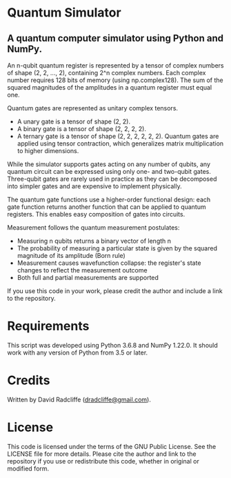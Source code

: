 # Quantum Simulator
## A quantum computer simulator using Python and NumPy.

An n-qubit quantum register is represented by a tensor of complex numbers
of shape (2, 2, ..., 2), containing 2^n complex numbers. Each complex number
requires 128 bits of memory (using np.complex128). The sum of the squared
magnitudes of the amplitudes in a quantum register must equal one.

Quantum gates are represented as unitary complex tensors.
  *  A unary gate is a tensor of shape (2, 2).
  *  A binary gate is a tensor of shape (2, 2, 2, 2).
  *  A ternary gate is a tensor of shape (2, 2, 2, 2, 2, 2).
Quantum gates are applied using tensor contraction, which generalizes matrix
multiplication to higher dimensions.

While the simulator supports gates acting on any number of qubits, any quantum
circuit can be expressed using only one- and two-qubit gates. Three-qubit gates
are rarely used in practice as they can be decomposed into simpler gates and
are expensive to implement physically.

The quantum gate functions use a higher-order functional design: each gate
function returns another function that can be applied to quantum registers.
This enables easy composition of gates into circuits.

Measurement follows the quantum measurement postulates:
  * Measuring n qubits returns a binary vector of length n
  * The probability of measuring a particular state is given by the squared
    magnitude of its amplitude (Born rule)
  * Measurement causes wavefunction collapse: the register's state changes
    to reflect the measurement outcome
  * Both full and partial measurements are supported

If you use this code in your work, please credit the author and include a
link to the repository.

# Requirements

This script was developed using Python 3.6.8 and NumPy 1.22.0.
It should work with any version of Python from 3.5 or later.

# Credits

Written by David Radcliffe (dradcliffe@gmail.com).

# License

This code is licensed under the terms of the GNU Public License. See the LICENSE file for more details.
Please cite the author and link to the repository if you use or redistribute this code,
whether in original or modified form.
